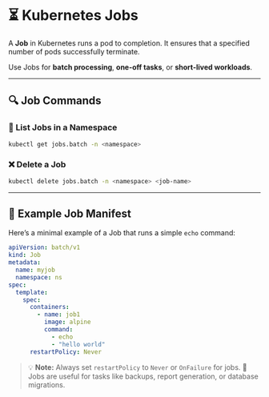 # ⏳ Kubernetes Jobs

A **Job** in Kubernetes runs a pod to completion. It ensures that a specified number of pods successfully terminate.

Use Jobs for **batch processing**, **one-off tasks**, or **short-lived workloads**.

---

## 🔍 Job Commands

### 📄 List Jobs in a Namespace
```bash
kubectl get jobs.batch -n <namespace>
````

### ❌ Delete a Job

```bash
kubectl delete jobs.batch -n <namespace> <job-name>
```

---

## 🧾 Example Job Manifest

Here’s a minimal example of a Job that runs a simple `echo` command:

```yaml
apiVersion: batch/v1
kind: Job
metadata:
  name: myjob
  namespace: ns
spec:
  template:
    spec:
      containers:
        - name: job1
          image: alpine
          command:
            - echo 
            - "hello world"
      restartPolicy: Never
```

> 💡 **Note:** Always set `restartPolicy` to `Never` or `OnFailure` for jobs.
> 📌 Jobs are useful for tasks like backups, report generation, or database migrations.


